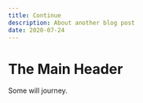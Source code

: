 ```yaml
---
title: Continue
description: About another blog post
date: 2020-07-24
---
```


# The Main Header

Some will journey.
